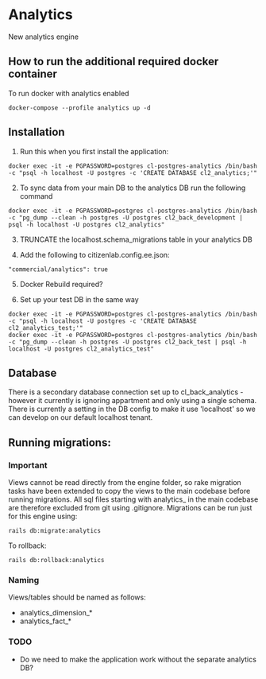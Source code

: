 # Analytics
New analytics engine

## How to run the additional required docker container

To run docker with analytics enabled

`docker-compose --profile analytics up -d`

## Installation

1. Run this when you first install the application:

```
docker exec -it -e PGPASSWORD=postgres cl-postgres-analytics /bin/bash -c "psql -h localhost -U postgres -c 'CREATE DATABASE cl2_analytics;'"
```

2. To sync data from your main DB to the analytics DB run the following command

```
docker exec -it -e PGPASSWORD=postgres cl-postgres-analytics /bin/bash -c "pg_dump --clean -h postgres -U postgres cl2_back_development | psql -h localhost -U postgres cl2_analytics"
```

3. TRUNCATE the localhost.schema_migrations table in your analytics DB

4. Add the following to citizenlab.config.ee.json:

`"commercial/analytics": true`

5. Docker Rebuild required?

6. Set up your test DB in the same way
```
docker exec -it -e PGPASSWORD=postgres cl-postgres-analytics /bin/bash -c "psql -h localhost -U postgres -c 'CREATE DATABASE cl2_analytics_test;'"
docker exec -it -e PGPASSWORD=postgres cl-postgres-analytics /bin/bash -c "pg_dump --clean -h postgres -U postgres cl2_back_test | psql -h localhost -U postgres cl2_analytics_test"
```

## Database

There is a secondary database connection set up to cl_back_analytics - however it currently is ignoring appartment and
only using a single schema. There is currently a setting in the DB config to make it use 'localhost' so we can develop
on our default localhost tenant.

## Running migrations:

### Important

Views cannot be read directly from the engine folder,
so rake migration tasks have been extended to copy the views to the main codebase before running migrations.
All sql files starting with analytics_ in the main codebase are therefore excluded from git using .gitignore.
Migrations can be run just for this engine using:

```
rails db:migrate:analytics
```

To rollback:

```
rails db:rollback:analytics
```

### Naming

Views/tables should be named as follows:

* analytics_dimension_*
* analytics_fact_*

### TODO

* Do we need to make the application work without the separate analytics DB?
